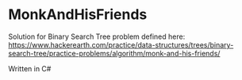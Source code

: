 # MonkAndHisFriends

Solution for Binary Search Tree problem defined here: https://www.hackerearth.com/practice/data-structures/trees/binary-search-tree/practice-problems/algorithm/monk-and-his-friends/

Written in C#
